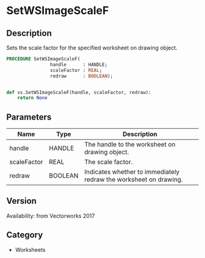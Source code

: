 # SetWSImageScaleF

## Description
Sets the scale factor for the specified worksheet on drawing object.

```pascal
PROCEDURE SetWSImageScaleF(
				handle      : HANDLE;
				scaleFactor : REAL;
				redraw      : BOOLEAN);
```

```python

def vs.SetWSImageScaleF(handle, scaleFactor, redraw):
    return None
```

## Parameters
|Name|Type|Description|
|---|---|---|
|handle|HANDLE|The handle to the worksheet on drawing object.|
|scaleFactor|REAL|The scale factor.|
|redraw|BOOLEAN|Indicates whether to immediately redraw the worksheet on drawing.|

## Version
Availability: from Vectorworks 2017
## Category
* Worksheets

